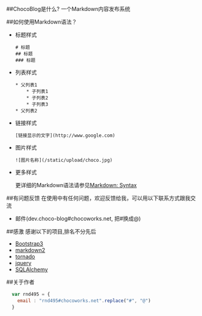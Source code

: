 ##ChocoBlog是什么?
一个Markdown内容发布系统

##如何使用Markdown语法？

* 标题样式

    ```
    # 标题
    ## 标题
    ### 标题
    ```
    
* 列表样式

    ```
    * 父列表1
        * 子列表1
        * 子列表2
        * 子列表3
    * 父列表2
    ```

* 链接样式

    ```
    [链接显示的文字](http://www.google.com)
    ```
    
* 图片样式

    ```
    ![图片名称](/static/upload/choco.jpg)
    ```

* 更多样式

    更详细的Markdown语法请参见[Markdown: Syntax](http://markdown.tw/)


##有问题反馈
在使用中有任何问题，欢迎反馈给我，可以用以下联系方式跟我交流

* 邮件(dev.choco-blog#chocoworks.net, 把#换成@)


##感激
感谢以下的项目,排名不分先后

* [Bootstrap3](http://v3.bootcss.com/)
* [markdown2](https://github.com/trentm/python-markdown2) 
* [tornado](https://github.com/tornadoweb/tornado)
* [jquery](http://jquery.com)
* [SQLAlchemy](http://www.sqlalchemy.org/)

##关于作者

```javascript
  var rnd495 = {
    email : "rnd495#chocoworks.net".replace("#", "@")
  }
```